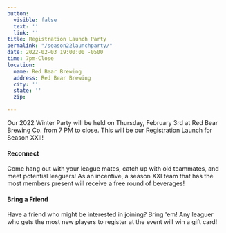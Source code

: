 ```yaml
---
button:
  visible: false
  text: ''
  link: ''
title: Registration Launch Party
permalink: "/season22launchparty/"
date: 2022-02-03 19:00:00 -0500
time: 7pm-Close
location:
  name: Red Bear Brewing
  address: Red Bear Brewing
  city: ''
  state: ''
  zip: 

---
```

Our 2022 Winter Party will be held on Thursday, February 3rd at Red Bear Brewing Co. from 7 PM to close. This will be our Registration Launch for Season XXII!

#### Reconnect

Come hang out with your league mates, catch up with old teammates, and meet potential leaguers! As an incentive, a season XXI team that has the most members present will receive a free round of beverages!

#### Bring a Friend

Have a friend who might be interested in joining? Bring 'em! Any leaguer who gets the most new players to register at the event will win a gift card!